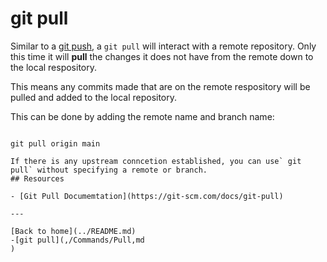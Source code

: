 # git pull 

Similar to a [git push](./PUSH.md), a `git pull` will interact with a remote repository. 
Only this time it will **pull** the changes it does not have from the remote down to the local respository. 

This means any commits made that are on the remote respository will be pulled and added to the local repository. 

This can be done by adding the remote name and branch name: 
```

git pull origin main

If there is any upstream conncetion established, you can use` git pull` without specifying a remote or branch.
## Resources 

- [Git Pull Documemtation](https://git-scm.com/docs/git-pull) 

---

[Back to home](../README.md)
-[git pull](,/Commands/Pull,md
)